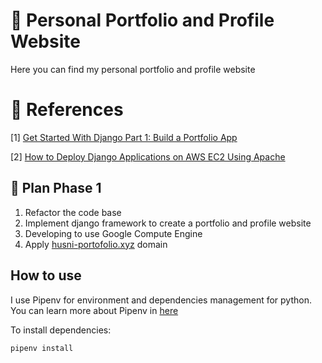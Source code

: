 # 👦 Personal Portfolio and Profile Website

Here you can find my personal portfolio and profile website

# 📖 References

[1] [Get Started With Django Part 1: Build a Portfolio App](https://realpython.com/get-started-with-django-1/)

[2] [How to Deploy Django Applications on AWS EC2 Using Apache](https://medium.com/saarthi-ai/ec2apachedjango-838e3f6014ab)


## 🔰 Plan Phase 1
1. Refactor the code base
2. Implement django framework to create a portfolio and profile website
3. Developing to use Google Compute Engine
4. Apply [husni-portofolio.xyz](husni-portofolio.xyz) domain

## How to use
I use Pipenv for environment and dependencies management for python. You can learn more about Pipenv in [here](https://pipenv.pypa.io/en/latest/)

To install dependencies:
```
pipenv install
```